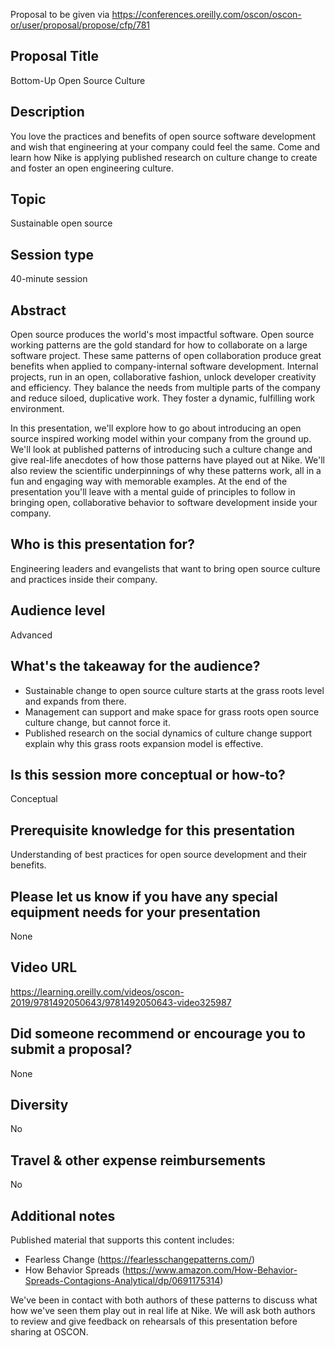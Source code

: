 Proposal to be given via https://conferences.oreilly.com/oscon/oscon-or/user/proposal/propose/cfp/781

## Proposal Title
Bottom-Up Open Source Culture

## Description

You love the practices and benefits of open source software development and wish that engineering at your company could feel the same.
Come and learn how Nike is applying published research on culture change to create and foster an open engineering culture.

## Topic
Sustainable open source

## Session type
40-minute session

## Abstract

Open source produces the world's most impactful software.
Open source working patterns are the gold standard for how to collaborate on a large software project.
These same patterns of open collaboration produce great benefits when applied to company-internal software development.
Internal projects, run in an open, collaborative fashion, unlock developer creativity and efficiency.
They balance the needs from multiple parts of the company and reduce siloed, duplicative work.
They foster a dynamic, fulfilling work environment.

In this presentation, we'll explore how to go about introducing an open source inspired working model within your company from the ground up.
We'll look at published patterns of introducing such a culture change and give real-life anecdotes of how those patterns have played out at Nike.
We'll also review the scientific underpinnings of why these patterns work, all in a fun and engaging way with memorable examples.
At the end of the presentation you'll leave with a mental guide of principles to follow in bringing open, collaborative behavior to software development inside your company.

## Who is this presentation for?

Engineering leaders and evangelists that want to bring open source culture and practices inside their company.

## Audience level

Advanced

## What's the takeaway for the audience?

* Sustainable change to open source culture starts at the grass roots level and expands from there.
* Management can support and make space for grass roots open source culture change, but cannot force it.
* Published research on the social dynamics of culture change support explain why this grass roots expansion model is effective.

## Is this session more conceptual or how-to?

Conceptual

## Prerequisite knowledge for this presentation

Understanding of best practices for open source development and their benefits.

## Please let us know if you have any special equipment needs for your presentation

None

## Video URL
https://learning.oreilly.com/videos/oscon-2019/9781492050643/9781492050643-video325987

## Did someone recommend or encourage you to submit a proposal?
None

## Diversity
No

## Travel & other expense reimbursements
No

## Additional notes
Published material that supports this content includes:
* Fearless Change (https://fearlesschangepatterns.com/)
* How Behavior Spreads (https://www.amazon.com/How-Behavior-Spreads-Contagions-Analytical/dp/0691175314)

We've been in contact with both authors of these patterns to discuss what how we've seen them play out in real life at Nike.
We will ask both authors to review and give feedback on rehearsals of this presentation before sharing at OSCON.
